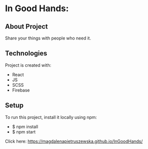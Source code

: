 # In Good Hands:

## About Project 
Share your things with people who need it.

## Technologies
Project is created with:
* React
* JS
* SCSS
* Firebase


## Setup
To run this project, install it locally using npm:

* $ npm install
* $ npm start



Click here: https://magdalenapietruszewska.github.io/InGoodHands/
